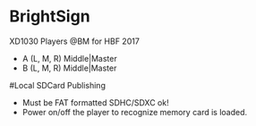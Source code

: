 # BrightSign
XD1030 Players @BM for HBF 2017
+ A  (L, M, R)  Middle|Master
+ B  (L, M, R)  Middle|Master

#Local SDCard Publishing
- Must be FAT formatted SDHC/SDXC ok!
- Power on/off the player to recognize memory card is loaded.





